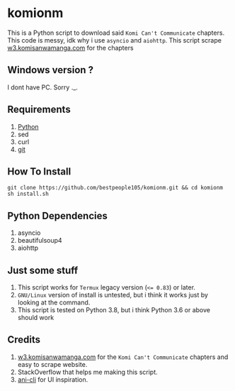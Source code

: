 # komionm
This is a Python script to download said `Komi Can't Communicate` chapters. This code is messy, idk why i use `asyncio` and `aiohttp`. This script scrape [w3.komisanwamanga.com](https://w3.komisanwamanga.com) for the chapters

## Windows version ?
I dont have PC. Sorry ._.

## Requirements
1. [Python](https://www.python.org)
2. sed
3. curl
4. [git](https://git-scm.com)

## How To Install
```
git clone https://github.com/bestpeople105/komionm.git && cd komionm
sh install.sh
```

## Python Dependencies
1. asyncio
2. beautifulsoup4
3. aiohttp

## Just some stuff
1. This script works for `Termux` legacy version (`<= 0.83`) or later.
2. `GNU/Linux` version of install is untested, but i think it works just by looking at the command.
3. This script is tested on Python 3.8, but i think Python 3.6 or above should work

## Credits
1. [w3.komisanwamanga.com](https://w3.komisanwamanga.com) for the `Komi Can't Communicate` chapters and easy to scrape website.
2. StackOverflow that helps me making this script.
3. [ani-cli](https://github.com/pystardust/ani-cli) for UI inspiration.